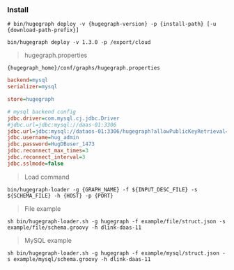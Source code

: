 ### Install



```shell
# bin/hugegraph deploy -v {hugegraph-version} -p {install-path} [-u {download-path-prefix}]

bin/hugegraph deploy -v 1.3.0 -p /export/cloud 
```



> hugegraph.properties

`{hugegraph_home}/conf/graphs/hugegraph.properties`

```ini
backend=mysql
serializer=mysql

store=hugegraph

# mysql backend config
jdbc.driver=com.mysql.cj.jdbc.Driver
#jdbc.url=jdbc:mysql://daas-01:3306
jdbc.url=jdbc:mysql://dataos-01:3306/hugegraph?allowPublicKeyRetrieval=true&useSSL=false
jdbc.username=hug_admin
jdbc.password=HugDBuser_1473
jdbc.reconnect_max_times=3
jdbc.reconnect_interval=3
jdbc.sslmode=false
```







> Load command

```shell
bin/hugegraph-loader -g {GRAPH_NAME} -f ${INPUT_DESC_FILE} -s ${SCHEMA_FILE} -h {HOST} -p {PORT}
```



> File example

```shell
sh bin/hugegraph-loader.sh -g hugegraph -f example/file/struct.json -s example/file/schema.groovy -h dlink-daas-11
```



> MySQL example

```shell
sh bin/hugegraph-loader.sh -g hugegraph -f example/mysql/struct.json -s example/mysql/schema.groovy -h dlink-daas-11
```

